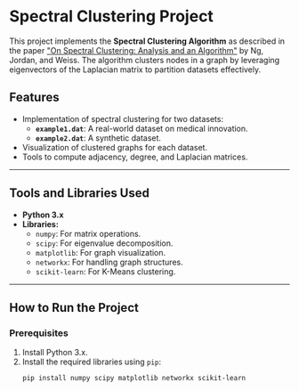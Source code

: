 # Spectral Clustering Project

This project implements the **Spectral Clustering Algorithm** as described in the paper ["On Spectral Clustering: Analysis and an Algorithm"](https://papers.nips.cc/paper/2001/file/801272eea220b21e2a7f42dbb021e63c-Paper.pdf) by Ng, Jordan, and Weiss. The algorithm clusters nodes in a graph by leveraging eigenvectors of the Laplacian matrix to partition datasets effectively.

## Features
- Implementation of spectral clustering for two datasets:
  - **`example1.dat`**: A real-world dataset on medical innovation.
  - **`example2.dat`**: A synthetic dataset.
- Visualization of clustered graphs for each dataset.
- Tools to compute adjacency, degree, and Laplacian matrices.

---

## Tools and Libraries Used
- **Python 3.x**
- **Libraries:**
  - `numpy`: For matrix operations.
  - `scipy`: For eigenvalue decomposition.
  - `matplotlib`: For graph visualization.
  - `networkx`: For handling graph structures.
  - `scikit-learn`: For K-Means clustering.

---

## How to Run the Project

### Prerequisites
1. Install Python 3.x.
2. Install the required libraries using `pip`:
   ```bash
   pip install numpy scipy matplotlib networkx scikit-learn
